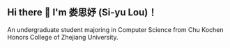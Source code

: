 ## Hi there 👋 I'm 娄思妤 (Si-yu Lou)！
An undergraduate student 
majoring in Computer Science 
from Chu Kochen Honors College of Zhejiang University.

<!--
**Sylva236/Sylva236** is a ✨ _special_ ✨ repository because its `README.md` (this file) appears on your GitHub profile.

Here are some ideas to get you started:

- 🔭 I’m currently working on ...
- 🌱 I’m currently learning ...
- 👯 I’m looking to collaborate on ...
- 🤔 I’m looking for help with ...
- 💬 Ask me about ...
- 📫 How to reach me: ...
- 😄 Pronouns: ...
- ⚡ Fun fact: ...

-->
